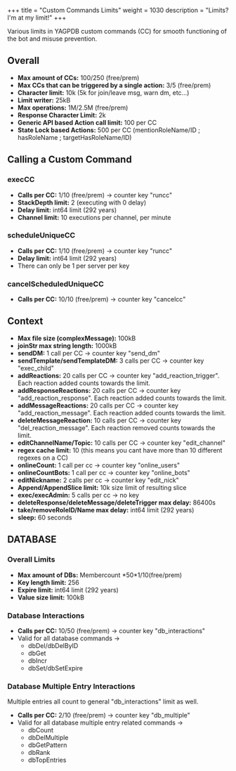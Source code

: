+++
title = "Custom Commands Limits"
weight = 1030
description = "Limits? I'm at my limit!"
+++

Various limits in YAGPDB custom commands (CC) for smooth functioning of the bot and misuse prevention.

## Overall

- **Max amount of CCs:** 100/250 (free/prem)
- **Max CCs that can be triggered by a single action:** 3/5 (free/prem)
- **Character limit:** 10k (5k for join/leave msg, warn dm, etc...)
- **Limit writer:** 25kB
- **Max operations:** 1M/2.5M (free/prem)
- **Response Character Limit:** 2k
- **Generic API based Action call limit:** 100 per CC
- **State Lock based Actions:** 500 per CC (mentionRoleName/ID ; hasRoleName ; targetHasRoleName/ID)

## Calling a Custom Command

### execCC

- **Calls per CC:** 1/10 (free/prem) -> counter key "runcc"
- **StackDepth limit:** 2 (executing with 0 delay)
- **Delay limit:** int64 limit (292 years)
- **Channel limit:** 10 executions per channel, per minute

### scheduleUniqueCC

- **Calls per CC:** 1/10 (free/prem) -> counter key "runcc"
- **Delay limit:** int64 limit (292 years)
- There can only be 1 per server per key

### cancelScheduledUniqueCC

- **Calls per CC:** 10/10 (free/prem) -> counter key "cancelcc"

## Context

- **Max file size (complexMessage):** 100kB
- **joinStr max string length:** 1000kB
- **sendDM:** 1 call per CC -> counter key "send_dm"
- **sendTemplate/sendTemplateDM:** 3 calls per CC -> counter key "exec_child"
- **addReactions:** 20 calls per CC -> counter key "add_reaction_trigger". Each reaction added counts towards the
  limit.
- **addResponseReactions:** 20 calls per CC -> counter key "add_reaction_response". Each reaction added counts towards
  the limit.
- **addMessageReactions:** 20 calls per CC -> counter key "add_reaction_message". Each reaction added counts towards
  the limit.
- **deleteMessageReaction:** 10 calls per CC -> counter key "del_reaction_message". Each reaction removed counts towards
  the limit.
- **editChannelName/Topic:** 10 calls per CC -> counter key "edit_channel"
- **regex cache limit:** 10 (this means you cant have more than 10 different regexes on a CC)
- **onlineCount:** 1 call per cc -> counter key "online_users"
- **onlineCountBots:** 1 call per cc -> counter key "online_bots"
- **editNickname:** 2 calls per cc -> counter key "edit_nick"
- **Append/AppendSlice limit:** 10k size limit of resulting slice
- **exec/execAdmin:** 5 calls per cc -> no key
- **deleteResponse/deleteMessage/deleteTrigger max delay:** 86400s
- **take/removeRoleID/Name max delay:** int64 limit (292 years)
- **sleep:** 60 seconds

## DATABASE

### Overall Limits

- **Max amount of DBs:** Membercount \*50\*1/10(free/prem)
- **Key length limit:** 256
- **Expire limit:** int64 limit (292 years)
- **Value size limit:** 100kB

### Database Interactions

- **Calls per CC:** 10/50 (free/prem) -> counter key "db_interactions"
- Valid for all database commands ->
  - dbDel/dbDelByID
  - dbGet
  - dbIncr
  - dbSet/dbSetExpire

### Database Multiple Entry Interactions

Multiple entries all count to general "db_interactions" limit as well.

- **Calls per CC:** 2/10 (free/prem) -> counter key "db_multiple"
- Valid for all database multiple entry related commands ->
  - dbCount
  - dbDelMultiple
  - dbGetPattern
  - dbRank
  - dbTopEntries
